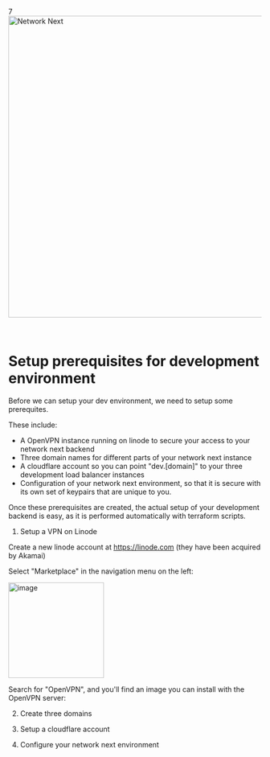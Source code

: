 7<img src="https://static.wixstatic.com/media/799fd4_0512b6edaeea4017a35613b4c0e9fc0b~mv2.jpg/v1/fill/w_1200,h_140,al_c,q_80,usm_0.66_1.00_0.01/networknext_logo_colour_black_RGB_tightc.jpg" alt="Network Next" width="600"/>

<br>

# Setup prerequisites for development environment

Before we can setup your dev environment, we need to setup some prerequites.

These include:

* A OpenVPN instance running on linode to secure your access to your network next backend
* Three domain names for different parts of your network next instance
* A cloudflare account so you can point "dev.[domain]" to your three development load balancer instances
* Configuration of your network next environment, so that it is secure with its own set of keypairs that are unique to you.

Once these prerequisites are created, the actual setup of your development backend is easy, as it is performed automatically with terraform scripts.

1. Setup a VPN on Linode

Create a new linode account at https://linode.com (they have been acquired by Akamai)

Select "Marketplace" in the navigation menu on the left:

<img width="190" alt="image" src="https://github.com/networknext/next/assets/696656/3a2000b9-1847-48bc-9ed1-95673379069a">

Search for "OpenVPN", and you'll find an image you can install with the OpenVPN server:



2. Create three domains

3. Setup a cloudflare account

4. Configure your network next environment
